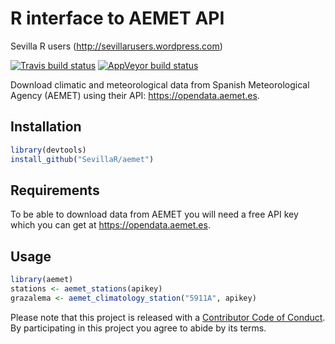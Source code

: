 R interface to AEMET API
================
Sevilla R users (<http://sevillarusers.wordpress.com>)

[![Travis build status](https://travis-ci.org/SevillaR/aemet.svg?branch=master)](https://travis-ci.org/SevillaR/aemet) [![AppVeyor build status](https://ci.appveyor.com/api/projects/status/github/SevillaR/aemet?branch=master&svg=true)](https://ci.appveyor.com/project/SevillaR/aemet)

Download climatic and meteorological data from Spanish Meteorological Agency (AEMET) using their API: <https://opendata.aemet.es>.

Installation
------------

``` r
library(devtools)
install_github("SevillaR/aemet")
```

Requirements
------------

To be able to download data from AEMET you will need a free API key which you can get at <https://opendata.aemet.es>.

Usage
-----

``` r
library(aemet)
stations <- aemet_stations(apikey)
grazalema <- aemet_climatology_station("5911A", apikey)
```

Please note that this project is released with a [Contributor Code of Conduct](CODE_OF_CONDUCT.md). By participating in this project you agree to abide by its terms.
